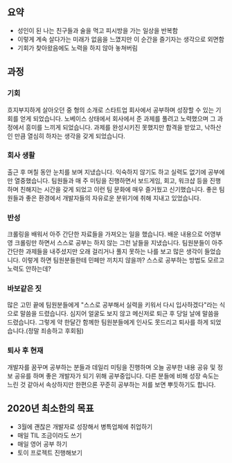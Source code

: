 ## 요약  

- 성인이 된 나는 친구들과 술을 먹고 피시방을 가는 일상을 반복함 
- 이렇게 계속 살다가는 미래가 없음을 느꼈지만 이 순간을 즐기자는 생각으로 외면함
- 기회가 찾아왔음에도 노력을 하지 않아 놓쳐버림

## 과정

### 기회 
흐지부지하게 살아오던 중 형의 소개로 스타트업 회사에서 공부하며 성장할 수 있는 기회를 얻게 되었습니다. 
노베이스 상태에서 회사에서 준 과제를 풀려고 노력했으며 그 과정에서 흥미를 느끼게 되었습니다. 
과제를 완성시키진 못했지만 합격을 받았고, 낙하산인 만큼 열심히 하자는 생각을 갖게 되었습니다. 

### 회사 생활
출근 후 며칠 동안 눈치를 보며 지냈습니다. 익숙하지 않기도 하고 실력도 없기에 공부에만 열중했습니다.
팀원들과 매 주 미팅을 진행하면서 보드게임, 회고, 워크샵 등을 진행하며 친해지는 시간을 갖게 되었고 이런 팀 문화에 매우 즐거웠고 신기했습니다.
좋은 팀원들과 좋은 환경에서 개발자들의 자유로운 분위기에 취해 지내고 있었습니다.

### 반성
크롤링을 배워서 아주 간단한 자료들을 가져오는 일을 했습니다. 
배운 내용으로 어영부영 크롤링만 하면서 스스로 공부는 하지 않는 그런 날들을 지냈습니다.
팀원분들이 아주 간단한 과제들을 내주셨지만 오래 걸리거나 풀지 못하는 나를 보고 많은 생각이 들었습니다.
이렇게 하면 팀원분들한테 민페만 끼치지 않을까? 스스로 공부하는 방법도 모르고 노력도 안하는데?

### 바보같은 짓
많은 고민 끝에 팀원분들에게 "스스로 공부해서 실력을 키워서 다시 입사하겠다"라는 식으로 말씀을 드렸습니다.
심지어 얼굴도 보지 않고 메신저로 퇴근 후 당일 날에 말씀을 드렸습니다.
그렇게 약 한달간 함께한 팀원분들에게 인사도 못드리고 퇴사를 하게 되었습니다.(정말 죄송하고 후회됨)

### 퇴사 후 현재
개발자를 꿈꾸며 공부하는 분들과 데일리 미팅을 진행하며 오늘 공부한 내용 공유 및 정보 공유를 하며 좋은 개발자가 되기 위해 공부중입니다.
다른 분들에 비해 성장 속도는 느린 것 같아서 속상하지만 한편으론 꾸준히 공부하는 저를 보면 뿌듯하기도 합니다.

## 2020년 최소한의 목표
- 3월에 괜찮은 개발자로 성장해서 병특업체에 취업하기
- 매일 TIL 조금이라도 쓰기
- 매일 영어 공부 하기
- 토이 프로젝트 진행해보기
